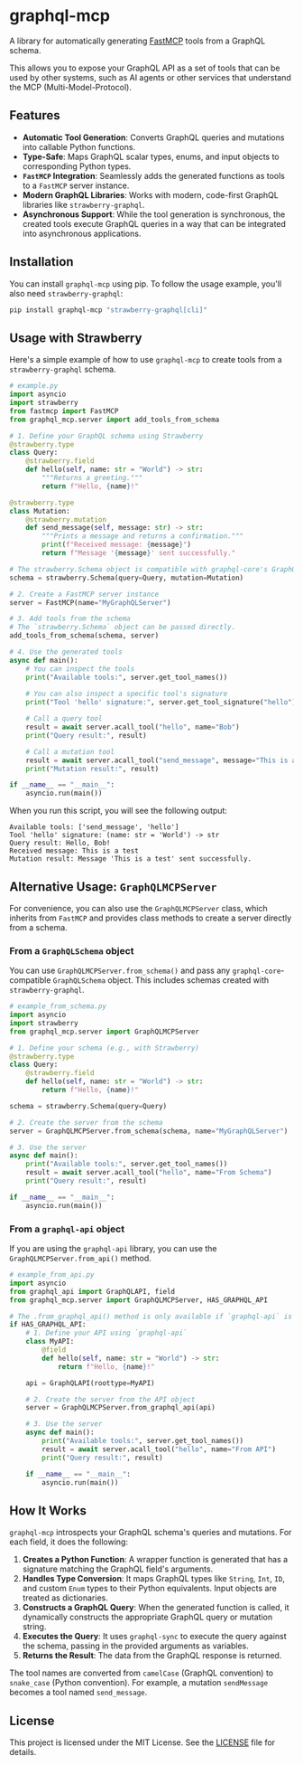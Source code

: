 # graphql-mcp

A library for automatically generating [FastMCP](https://pypi.org/project/fastmcp/) tools from a GraphQL schema.

This allows you to expose your GraphQL API as a set of tools that can be used by other systems, such as AI agents or other services that understand the MCP (Multi-Model-Protocol).

## Features

- **Automatic Tool Generation**: Converts GraphQL queries and mutations into callable Python functions.
- **Type-Safe**: Maps GraphQL scalar types, enums, and input objects to corresponding Python types.
- **`FastMCP` Integration**: Seamlessly adds the generated functions as tools to a `FastMCP` server instance.
- **Modern GraphQL Libraries**: Works with modern, code-first GraphQL libraries like `strawberry-graphql`.
- **Asynchronous Support**: While the tool generation is synchronous, the created tools execute GraphQL queries in a way that can be integrated into asynchronous applications.

## Installation

You can install `graphql-mcp` using pip. To follow the usage example, you'll also need `strawberry-graphql`:

```bash
pip install graphql-mcp "strawberry-graphql[cli]"
```

## Usage with Strawberry

Here's a simple example of how to use `graphql-mcp` to create tools from a `strawberry-graphql` schema.

```python
# example.py
import asyncio
import strawberry
from fastmcp import FastMCP
from graphql_mcp.server import add_tools_from_schema

# 1. Define your GraphQL schema using Strawberry
@strawberry.type
class Query:
    @strawberry.field
    def hello(self, name: str = "World") -> str:
        """Returns a greeting."""
        return f"Hello, {name}!"

@strawberry.type
class Mutation:
    @strawberry.mutation
    def send_message(self, message: str) -> str:
        """Prints a message and returns a confirmation."""
        print(f"Received message: {message}")
        return f"Message '{message}' sent successfully."

# The strawberry.Schema object is compatible with graphql-core's GraphQLSchema
schema = strawberry.Schema(query=Query, mutation=Mutation)

# 2. Create a FastMCP server instance
server = FastMCP(name="MyGraphQLServer")

# 3. Add tools from the schema
# The `strawberry.Schema` object can be passed directly.
add_tools_from_schema(schema, server)

# 4. Use the generated tools
async def main():
    # You can inspect the tools
    print("Available tools:", server.get_tool_names())
    
    # You can also inspect a specific tool's signature
    print("Tool 'hello' signature:", server.get_tool_signature("hello"))

    # Call a query tool
    result = await server.acall_tool("hello", name="Bob")
    print("Query result:", result)

    # Call a mutation tool
    result = await server.acall_tool("send_message", message="This is a test")
    print("Mutation result:", result)

if __name__ == "__main__":
    asyncio.run(main())
```

When you run this script, you will see the following output:

```
Available tools: ['send_message', 'hello']
Tool 'hello' signature: (name: str = 'World') -> str
Query result: Hello, Bob!
Received message: This is a test
Mutation result: Message 'This is a test' sent successfully.
```

## Alternative Usage: `GraphQLMCPServer`

For convenience, you can also use the `GraphQLMCPServer` class, which inherits from `FastMCP` and provides class methods to create a server directly from a schema.

### From a `GraphQLSchema` object

You can use `GraphQLMCPServer.from_schema()` and pass any `graphql-core`-compatible `GraphQLSchema` object. This includes schemas created with `strawberry-graphql`.

```python
# example_from_schema.py
import asyncio
import strawberry
from graphql_mcp.server import GraphQLMCPServer

# 1. Define your schema (e.g., with Strawberry)
@strawberry.type
class Query:
    @strawberry.field
    def hello(self, name: str = "World") -> str:
        return f"Hello, {name}!"

schema = strawberry.Schema(query=Query)

# 2. Create the server from the schema
server = GraphQLMCPServer.from_schema(schema, name="MyGraphQLServer")

# 3. Use the server
async def main():
    print("Available tools:", server.get_tool_names())
    result = await server.acall_tool("hello", name="From Schema")
    print("Query result:", result)

if __name__ == "__main__":
    asyncio.run(main())
```

### From a `graphql-api` object

If you are using the `graphql-api` library, you can use the `GraphQLMCPServer.from_api()` method.

```python
# example_from_api.py
import asyncio
from graphql_api import GraphQLAPI, field
from graphql_mcp.server import GraphQLMCPServer, HAS_GRAPHQL_API

# The .from_graphql_api() method is only available if `graphql-api` is installed.
if HAS_GRAPHQL_API:
    # 1. Define your API using `graphql-api`
    class MyAPI:
        @field
        def hello(self, name: str = "World") -> str:
            return f"Hello, {name}!"

    api = GraphQLAPI(roottype=MyAPI)

    # 2. Create the server from the API object
    server = GraphQLMCPServer.from_graphql_api(api)

    # 3. Use the server
    async def main():
        print("Available tools:", server.get_tool_names())
        result = await server.acall_tool("hello", name="From API")
        print("Query result:", result)

    if __name__ == "__main__":
        asyncio.run(main())
```

## How It Works

`graphql-mcp` introspects your GraphQL schema's queries and mutations. For each field, it does the following:

1.  **Creates a Python Function**: A wrapper function is generated that has a signature matching the GraphQL field's arguments.
2.  **Handles Type Conversion**: It maps GraphQL types like `String`, `Int`, `ID`, and custom `Enum` types to their Python equivalents. Input objects are treated as dictionaries.
3.  **Constructs a GraphQL Query**: When the generated function is called, it dynamically constructs the appropriate GraphQL query or mutation string.
4.  **Executes the Query**: It uses `graphql-sync` to execute the query against the schema, passing in the provided arguments as variables.
5.  **Returns the Result**: The data from the GraphQL response is returned.

The tool names are converted from `camelCase` (GraphQL convention) to `snake_case` (Python convention). For example, a mutation `sendMessage` becomes a tool named `send_message`.

## License

This project is licensed under the MIT License. See the [LICENSE](LICENSE) file for details.